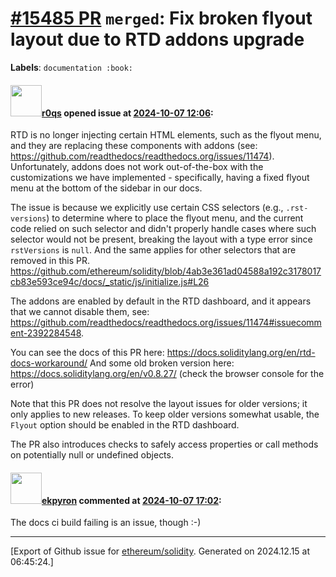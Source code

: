# [\#15485 PR](https://github.com/ethereum/solidity/pull/15485) `merged`: Fix broken flyout layout due to RTD addons upgrade
**Labels**: `documentation :book:`


#### <img src="https://avatars.githubusercontent.com/u/457348?u=e02c93e6d98c1154952140a8d5af50d9d5ca59c9&v=4" width="50">[r0qs](https://github.com/r0qs) opened issue at [2024-10-07 12:06](https://github.com/ethereum/solidity/pull/15485):

RTD is no longer injecting certain HTML elements, such as the flyout menu, and they are replacing these components with addons (see: https://github.com/readthedocs/readthedocs.org/issues/11474). Unfortunately, addons does not work out-of-the-box with the customizations we have implemented - specifically, having a fixed flyout menu at the bottom of the sidebar in our docs. 

The issue is because we explicitly use certain CSS selectors (e.g., `.rst-versions`) to determine where to place the flyout menu, and the current code relied on such selector and didn't properly handle cases where such selector would not be present, breaking the layout with a type error since `rstVersions` is `null`. And the same applies for other selectors that are removed in this PR.
https://github.com/ethereum/solidity/blob/4ab3e361ad04588a192c3178017cb83e593ce94c/docs/_static/js/initialize.js#L26

The addons are enabled by default in the RTD dashboard, and it appears that we cannot disable them, see: https://github.com/readthedocs/readthedocs.org/issues/11474#issuecomment-2392284548.

You can see the docs of this PR here: https://docs.soliditylang.org/en/rtd-docs-workaround/
And some old broken version here: https://docs.soliditylang.org/en/v0.8.27/ (check the browser console for the error)

Note that this PR does not resolve the layout issues for older versions; it only applies to new releases. To keep older versions somewhat usable, the `Flyout` option should be enabled in the RTD dashboard.

The PR also introduces checks to safely access properties or call methods on potentially null or undefined objects.


#### <img src="https://avatars.githubusercontent.com/u/1347491?v=4" width="50">[ekpyron](https://github.com/ekpyron) commented at [2024-10-07 17:02](https://github.com/ethereum/solidity/pull/15485#issuecomment-2397451827):

The docs ci build failing is an issue, though :-)


-------------------------------------------------------------------------------



[Export of Github issue for [ethereum/solidity](https://github.com/ethereum/solidity). Generated on 2024.12.15 at 06:45:24.]
